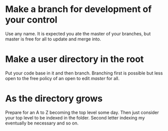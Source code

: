 # Make a branch for development of your control

Use any name. It is expected you ate the master of your branches, but master
is free for all to update and merge into.

# Make a user directory in the root

Put your code base in it and then branch. Branching first is possible but
less open to the free policy of an open to edit *master* for all.

# As the directory grows

Prepare for an A to Z becoming the top level some day. Then just consider
your top level to be indexed in the folder. Second letter indexing my
eventually be necessary and so on.
